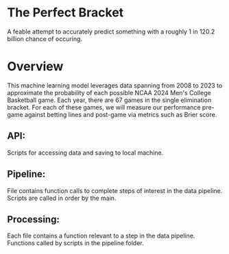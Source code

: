 # The Perfect Bracket

A feable attempt to accurately predict something with a roughly 1 in 120.2 billion chance of occuring.

# Overview

This machine learning model leverages data spanning from 2008 to 2023 to approximate the probability of each possible 
NCAA 2024 Men's College Basketball game. Each year, there are 67 games in the single elimination bracket. For each of these
games, we will measure our performance pre-game against betting lines and post-game via metrics such as Brier score. </p2>

<h2> API: </h2> <p2> Scripts for accessing data and saving to local machine. </p2>

<h2> Pipeline: </h2> <p2> File contains function calls to complete steps of interest in the data pipeline. Scripts are called in order by the main. </p2>

<h2> Processing: </h2> <p2> Each file contains a function relevant to a step in the data pipeline. Functions called by scripts in the pipeline folder. </p2>
